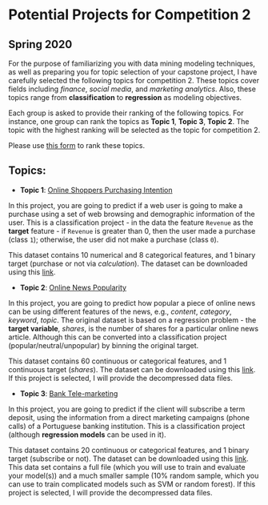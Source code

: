 # Potential Projects for Competition 2
## Spring 2020

For the purpose of familiarizing you with data mining modeling techniques, as well as preparing you for topic selection of your capstone project, I have carefully selected the following topics for competition 2. These topics cover fields including _finance_, _social media_, and _marketing analytics_. Also, these topics range from __classification__ to __regression__ as modeling objectives. 

Each group is asked to provide their ranking of the following topics. For instance, one group can rank the topics as __Topic 1__, __Topic 3__, __Topic 2__. The topic with the highest ranking will be selected as the topic for competition 2.  

Please use [this form](https://goo.gl/forms/XYey4DVjuZBVYeZ83) to rank these topics.

## Topics:
+ __Topic 1__: [Online Shoppers Purchasing Intention](https://archive.ics.uci.edu/ml/datasets/Online+Shoppers+Purchasing+Intention+Dataset)

In this project, you are going to predict if a web user is going to make a purchase using a set of web browsing and demographic information of the user. This is a classification project - in the data the feature `Revenue` as the __target__ feature - if `Revenue` is greater than 0, then the user made a purchase (class `1`); otherwise, the user did not make a purchase (class `0`).

This dataset contains 10 numerical and 8 categorical features, and 1 binary target (purchase or not via _calculation_). The dataset can be downloaded using this [link](https://archive.ics.uci.edu/ml/machine-learning-databases/00468/online_shoppers_intention.csv).

+ __Topic 2__: [Online News Popularity](https://archive.ics.uci.edu/ml/datasets/Online+News+Popularity)

In this project, you are going to predict how popular a piece of online news can be using different features of the news, e.g., _content_, _category_, _keyword_, _topic_. The original dataset is based on a regression problem - the __target variable__, _shares_, is the number of shares for a particular online news article. Although this can be converted into a classification project (popular/neutral/unpopular) by binning the original target.

This dataset contains 60 continuous or categorical features, and 1 continuous target (_shares_). The dataset can be downloaded using this [link](https://archive.ics.uci.edu/ml/machine-learning-databases/00332/OnlineNewsPopularity.zip). If this project is selected, I will provide the decompressed data files.

+ __Topic 3__: [Bank Tele-marketing](https://archive.ics.uci.edu/ml/datasets/Bank+Marketing)

In this project, you are going to predict if the client will subscribe a term deposit, using the information from a direct marketing campaigns (phone calls) of a Portuguese banking institution. This is a classification project (although __regression models__ can be used in it).

This dataset contains 20 continuous or categorical features, and 1 binary target (subscribe or not). The dataset can be downloaded using this [link](https://archive.ics.uci.edu/ml/machine-learning-databases/00222/bank-additional.zip). This data set contains a full file (which you will use to train and evaluate your model(s)) and a much smaller sample (10% random sample, which you can use to train complicated models such as SVM or random forest). If this project is selected, I will provide the decompressed data files.


